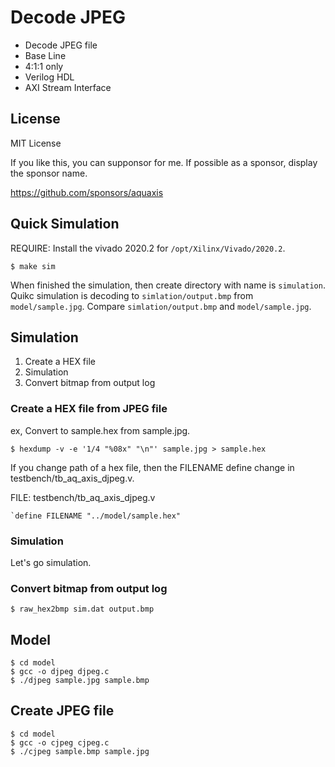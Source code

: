 # Decode JPEG

* Decode JPEG file
* Base Line
* 4:1:1 only
* Verilog HDL
* AXI Stream Interface

## License

MIT License

If you like this, you can supponsor for me.
If possible as a sponsor, display the sponsor name. 

https://github.com/sponsors/aquaxis

## Quick Simulation

REQUIRE: Install the vivado 2020.2 for `/opt/Xilinx/Vivado/2020.2`.

```
$ make sim
```

When finished the simulation, then create directory with name is `simulation`.
Quikc simulation is decoding to `simlation/output.bmp` from  `model/sample.jpg`.
Compare `simlation/output.bmp` and `model/sample.jpg`.

## Simulation

1. Create a HEX file
2. Simulation
3. Convert bitmap from output log

### Create a HEX file from JPEG file

ex, Convert to sample.hex from sample.jpg.

```
$ hexdump -v -e '1/4 "%08x" "\n"' sample.jpg > sample.hex
```

If you change path of a hex file, then the FILENAME define change in testbench/tb_aq_axis_djpeg.v.

FILE: testbench/tb_aq_axis_djpeg.v

```
`define FILENAME "../model/sample.hex"
```

### Simulation

Let's go simulation.

### Convert bitmap from output log

```
$ raw_hex2bmp sim.dat output.bmp
```

## Model

```
$ cd model
$ gcc -o djpeg djpeg.c
$ ./djpeg sample.jpg sample.bmp
```

## Create JPEG file

```
$ cd model
$ gcc -o cjpeg cjpeg.c
$ ./cjpeg sample.bmp sample.jpg
```
